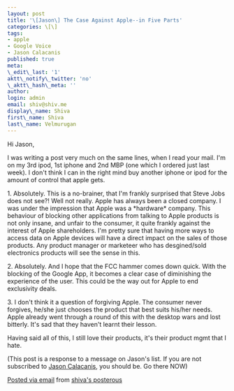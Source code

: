 ```yaml
---
layout: post
title: '\[Jason\] The Case Against Apple--in Five Parts'
categories: \[\]
tags:
- apple
- Google Voice
- Jason Calacanis
published: true
meta:
\_edit\_last: '1'
aktt\_notify\_twitter: 'no'
\_aktt\_hash\_meta: ''
author:
login: admin
email: shiv@shiv.me
display\_name: Shiva
first\_name: Shiva
last\_name: Velmurugan
---
```


Hi Jason,

I was writing a post very much on the same lines, when I read your mail. I'm on my 3rd ipod, 1st iphone and 2nd MBP (one which I ordered just last week). I don't think I can in the right mind buy another iphone or ipod for the amount of control that apple gets.

1\. Absolutely. This is a no-brainer, that I'm frankly surprised that Steve Jobs does not see?! Well not really. Apple has always been a closed company. I was under the impression that Apple was a \*hardware\* company. This behaviour of blocking other applications from talking to Apple products is not only insane, and unfair to the consumer, it quite frankly against the interest of Apple shareholders. I'm pretty sure that having more ways to access data on Apple devices will have a direct impact on the sales of those products. Any product manager or marketeer who has desgined/sold electronics products will see the sense in this.

2\. Absolutely. And I hope that the FCC hammer comes down quick. With the blocking of the Google App, it becomes a clear case of diminishing the experience of the user. This could be the way out for Apple to end exclusivity deals.

3\. I don't think it a question of forgiving Apple. The consumer never forgives, he/she just chooses the product that best suits his/her needs. Apple already went through a round of this with the desktop wars and lost bitterly. It's sad that they haven't learnt their lesson.

Having said all of this, I still love their products, it's their product mgmt that I hate. 

(This post is a response to a message on Jason's list. If you are not subscribed to [Jason Calacanis][0], you should be. Go there NOW)

[Posted via email][1] from [shiva's posterous][2] 



[0]: http://en.wikipedia.org/wiki/Jason_Calacanis
[1]: http://posterous.com
[2]: http://shiva.posterous.com/jason-the-case-against-apple-in-five-parts